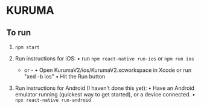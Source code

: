 # KURUMA

## To run
1. ` npm start `

2. Run instructions for iOS:
    • run `npm react-native run-ios` or `npm run ios`
    - or -
    • Open KurumaV2/ios/KurumaV2.xcworkspace in Xcode or run "xed -b ios"
    • Hit the Run button

3. Run instructions for Android (I haven't done this yet):
    • Have an Android emulator running (quickest way to get started), or a device connected.
    • `npx react-native run-android`
